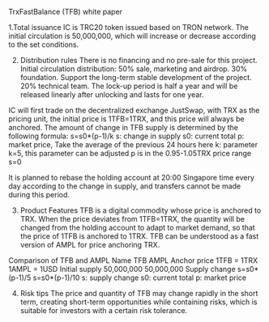 TrxFastBalance (TFB) white paper

1.Total issuance
IC is TRC20 token issued based on TRON network.
The initial circulation is 50,000,000, which will increase or decrease according to the set conditions.

2. Distribution rules
There is no financing and no pre-sale for this project.
Initial circulation distribution:
50% sale, marketing and airdrop.
30% foundation. Support the long-term stable development of the project.
20% technical team. The lock-up period is half a year and will be released linearly after unlocking and lasts for one year.

IC will first trade on the decentralized exchange JustSwap, with TRX as the pricing unit, the initial price is 1TFB=1TRX, and this price will always be anchored. The amount of change in TFB supply is determined by the following formula:
s=s0*(p-1)/k
s: change in supply
s0: current total
p: market price, Take the average of the previous 24 hours here
k: parameter k=5, this parameter can be adjusted
p is in the 0.95-1.05TRX price range s=0

It is planned to rebase the holding account at 20:00 Singapore time every day according to the change in supply, and transfers cannot be made during this period.

3. Product Features
TFB is a digital commodity whose price is anchored to TRX. When the price deviates from 1TFB=1TRX, the quantity will be changed from the holding account to adapt to market demand, so that the price of 1TFB is anchored to 1TRX.
TFB can be understood as a fast version of AMPL for price anchoring TRX.

Comparison of TFB and AMPL
Name	TFB	AMPL
Anchor price	1TFB = 1TRX	1AMPL = 1USD
Initial supply	50,000,000	50,000,000
Supply change	s=s0*(p-1)/5	s=s0*(p-1)/10
s: supply change  s0: current total  p: market price

4. Risk tips
The price and quantity of TFB may change rapidly in the short term, creating short-term opportunities while containing risks, which is suitable for investors with a certain risk tolerance.
